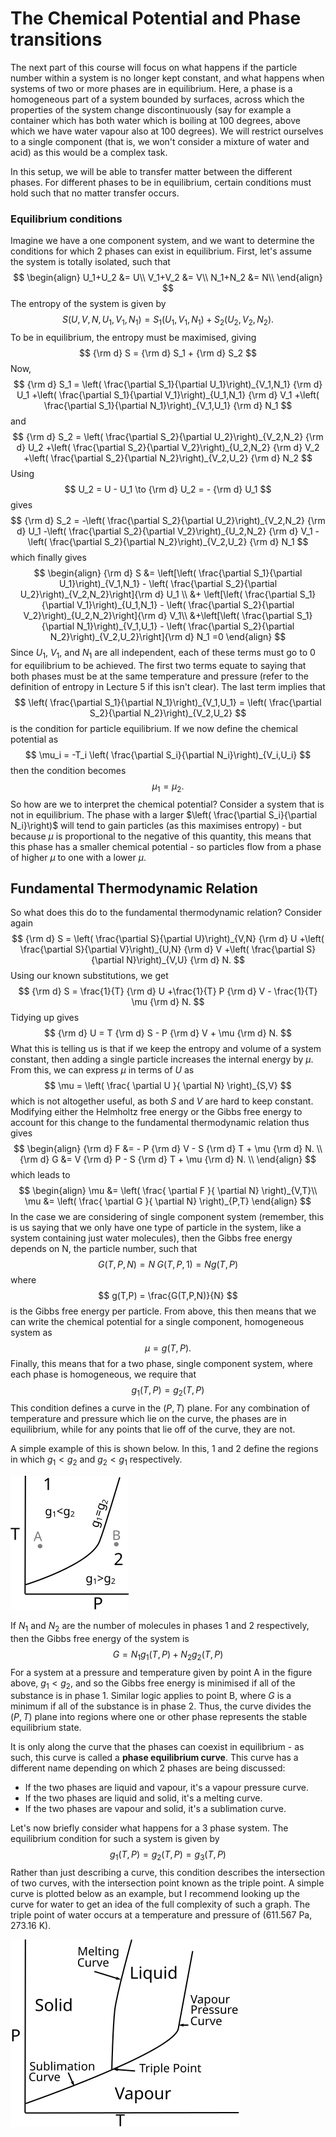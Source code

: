 # The Chemical Potential and Phase transitions
The next part of this course will focus on what happens if the particle number within a system is no longer kept constant, and what happens when systems of two or more phases are in equilibrium. Here, a phase is a homogeneous part of a system bounded by surfaces, across which the properties of the system change discontinuously (say for example a container which has both water which is boiling at 100 degrees, above which we have water vapour also at 100 degrees). We will restrict ourselves to a single component (that is, we won't consider a mixture of water and acid) as this would be a complex task.

In this setup, we will be able to transfer matter between the different phases. For different phases to be in equilibrium, certain conditions must hold such that no matter transfer occurs.

### Equilibrium conditions
Imagine we have a one component system, and we want to determine the conditions for which 2 phases can exist in equilibrium. First, let's assume the system is totally isolated, such that
$$
\begin{align}
    U_1+U_2 &= U\\
    V_1+V_2 &= V\\
    N_1+N_2 &= N\\
\end{align}
$$
The entropy of the system is given by
$$
    S(U,V,N,U_1,V_1,N_1) = S_1(U_1,V_1,N_1)+S_2(U_2,V_2,N_2).
$$
To be in equilibrium, the entropy must be maximised, giving
$$
    {\rm d} S = {\rm d} S_1 + {\rm d} S_2
$$
Now,
$$
    {\rm d} S_1 = \left( \frac{\partial S_1}{\partial U_1}\right)_{V_1,N_1} {\rm d} U_1 +\left( \frac{\partial S_1}{\partial V_1}\right)_{U_1,N_1} {\rm d} V_1 +\left( \frac{\partial S_1}{\partial N_1}\right)_{V_1,U_1} {\rm d} N_1 
$$
and
$$
    {\rm d} S_2 = \left( \frac{\partial S_2}{\partial U_2}\right)_{V_2,N_2} {\rm d} U_2 +\left( \frac{\partial S_2}{\partial V_2}\right)_{U_2,N_2} {\rm d} V_2 +\left( \frac{\partial S_2}{\partial N_2}\right)_{V_2,U_2} {\rm d} N_2
$$
Using
$$
    U_2 = U - U_1 \to {\rm d} U_2 = - {\rm d} U_1
$$
gives
$$
    {\rm d} S_2 = -\left( \frac{\partial S_2}{\partial U_2}\right)_{V_2,N_2} {\rm d} U_1 -\left( \frac{\partial S_2}{\partial V_2}\right)_{U_2,N_2} {\rm d} V_1 -\left( \frac{\partial S_2}{\partial N_2}\right)_{V_2,U_2} {\rm d} N_1
$$
which finally gives
$$
\begin{align}
    {\rm d} S &= \left[\left( \frac{\partial S_1}{\partial U_1}\right)_{V_1,N_1} - \left( \frac{\partial S_2}{\partial U_2}\right)_{V_2,N_2}\right]{\rm d} U_1 \\
    &+ \left[\left( \frac{\partial S_1}{\partial V_1}\right)_{U_1,N_1} - \left( \frac{\partial S_2}{\partial V_2}\right)_{U_2,N_2}\right]{\rm d} V_1\\ 
    &+\left[\left( \frac{\partial S_1}{\partial N_1}\right)_{V_1,U_1} - \left( \frac{\partial S_2}{\partial N_2}\right)_{V_2,U_2}\right]{\rm d} N_1 =0
\end{align}
$$
Since $U_1$, $V_1$, and $N_1$ are all independent, each of these terms must go to 0 for equilibrium to be achieved. The first two terms equate to saying that both phases must be at the same temperature and pressure (refer to the definition of entropy in Lecture 5 if this isn't clear). The last term implies that
$$
    \left( \frac{\partial S_1}{\partial N_1}\right)_{V_1,U_1} = \left( \frac{\partial S_2}{\partial N_2}\right)_{V_2,U_2}
$$
is the condition for particle equilibrium. If we now define the chemical potential as
$$
    \mu_i = -T_i \left( \frac{\partial S_i}{\partial N_i}\right)_{V_i,U_i}
$$
then the condition becomes
$$
    \mu_1 = \mu_2.
$$
So how are we to interpret the chemical potential? Consider a system that is not in equilibrium. The phase with a larger $\left( \frac{\partial S_i}{\partial N_i}\right)$ will tend to gain particles (as this maximises entropy) - but because $\mu$ is proportional to the negative of this quantity, this means that this phase has a smaller chemical potential - so particles flow from a phase of higher $\mu$ to one with a lower $\mu$.

## Fundamental Thermodynamic Relation
So what does this do to the fundamental thermodynamic relation? Consider again
$$
    {\rm d} S = \left( \frac{\partial S}{\partial U}\right)_{V,N} {\rm d} U +\left( \frac{\partial S}{\partial V}\right)_{U,N} {\rm d} V +\left( \frac{\partial S}{\partial N}\right)_{V,U} {\rm d} N.
$$
Using our known substitutions, we get 
$$
    {\rm d} S = \frac{1}{T} {\rm d} U +\frac{1}{T} P {\rm d} V - \frac{1}{T} \mu {\rm d} N.
$$
Tidying up gives
$$
    {\rm d} U = T {\rm d} S - P {\rm d} V + \mu {\rm d} N.
$$
What this is telling us is that if we keep the entropy and volume of a system constant, then adding a single particle increases the internal energy by $\mu$.
From this, we can express $\mu$ in terms of $U$ as 
$$
    \mu = \left( \frac{ \partial U }{ \partial N} \right)_{S,V} 
$$
which is not altogether useful, as both $S$ and $V$ are hard to keep constant. Modifying either the Helmholtz free energy or the Gibbs free energy to account for this change to the fundamental thermodynamic relation thus gives
$$
\begin{align}
    {\rm d} F &= - P {\rm d} V - S {\rm d} T + \mu {\rm d} N. \\
    {\rm d} G &= V {\rm d} P - S {\rm d} T + \mu {\rm d} N. \\
\end{align}
$$
which leads to
$$
\begin{align}
    \mu &= \left( \frac{ \partial F }{ \partial N} \right)_{V,T}\\ 
    \mu &= \left( \frac{ \partial G }{ \partial N} \right)_{P,T} 
\end{align}
$$
In the case we are considering of single component system (remember, this is us saying that we only have one type of particle in the system, like a system containing just water molecules), then the Gibbs free energy depends on N, the particle number, such that
$$
    G(T,P,N) = N\; G(T,P,1) = N g(T,P)
$$
where
$$
    g(T,P) = \frac{G(T,P,N)}{N}
$$
is the Gibbs free energy per particle. From above, this then means that we can write the chemical potential for a single component, homogeneous system as
$$
    \mu = g(T,P).
$$
Finally, this means that for a two phase, single component system, where each phase is homogeneous, we require that
$$
    g_1(T,P) = g_2(T,P)
$$
This condition defines a curve in the $(P,T)$ plane. For any combination of temperature and pressure which lie on the curve, the phases are in equilibrium, while for any points that lie off of the curve, they are not.

A simple example of this is shown below. In this, 1 and 2 define the regions in which $g_1 < g_2$ and $g_2 < g_1$ respectively.

![TPCurve](Figures/Gibbs_Free_Energy.svg)

If $N_1$ and $N_2$ are the number of molecules in phases 1 and 2 respectively, then the Gibbs free energy of the system is
$$
    G = N_1 g_1(T,P)+N_2 g_2(T,P)
$$
For a system at a pressure and temperature given by point A in the figure above, $g_1<g_2$, and so the Gibbs free energy is minimised if all of the substance is in phase 1. Similar logic applies to point B, where $G$ is a minimum if all of the substance is in phase 2. Thus, the curve divides the $(P, T)$ plane into regions where one or other phase represents the stable equilibrium state.

It is only along the curve that the phases can coexist in equilibrium - as such, this curve is called a **phase equilibrium curve**. This curve has a different name depending on which 2 phases are being discussed:

* If the two phases are liquid and vapour, it's a vapour pressure curve.
* If the two phases are liquid and solid, it's a melting curve.
* If the two phases are vapour and solid, it's a sublimation curve.

Let's now briefly consider what happens for a 3 phase system. The equilibrium condition for such a system is given by
$$
    g_1(T,P) = g_2(T,P) = g_3(T,P)
$$
Rather than just describing a curve, this condition describes the intersection of two curves, with the intersection point known as the triple point. A simple curve is plotted below as an example, but I recommend looking up the curve for water to get an idea of the full complexity of such a graph. The triple point of water occurs at a temperature and pressure of (611.567 Pa, 273.16 K).

![TPCurve](Figures/Triple_Phase.svg)